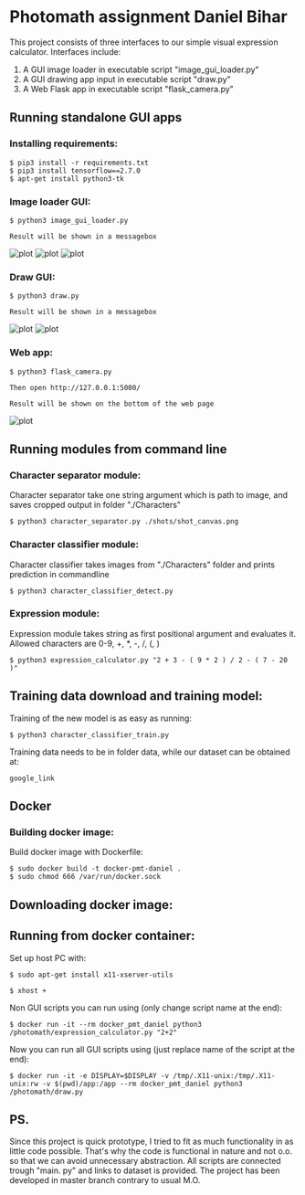 # Photomath assignment Daniel Bihar

This project consists of three interfaces to our simple visual expression calculator. 
Interfaces include:
1) A GUI image loader in executable script "image_gui_loader.py"
2) A GUI drawing app input in executable script "draw.py"
3) A Web Flask app in executable script "flask_camera.py"

## Running standalone GUI apps

### Installing requirements:

	$ pip3 install -r requirements.txt
	$ pip3 install tensorflow==2.7.0
	$ apt-get install python3-tk
	
### Image loader GUI:

	$ python3 image_gui_loader.py
	
	Result will be shown in a messagebox

![plot](./Assets/img_load1.png)
![plot](./Assets/img_load2.png)
![plot](./Assets/img_load3.png)

### Draw GUI:

	$ python3 draw.py
	
	Result will be shown in a messagebox
	
![plot](./Assets/draw1.png)
![plot](./Assets/draw3.png)

### Web app:

	$ python3 flask_camera.py
	
	Then open http://127.0.0.1:5000/
	
	Result will be shown on the bottom of the web page
	
![plot](./Assets/flask.png)
	
## Running modules from command line

### Character separator module:

Character separator take one string argument which is path to image, and saves cropped output in folder "./Characters"

	$ python3 character_separator.py ./shots/shot_canvas.png
	
### Character classifier module:

Character classifier takes images from "./Characters" folder and prints prediction in commandline

	$ python3 character_classifier_detect.py

### Expression module:

Expression module takes string as first positional argument and evaluates it. Allowed characters are 0-9, +, *, -, /, (, )

	$ python3 expression_calculator.py "2 + 3 - ( 9 * 2 ) / 2 - ( 7 - 20 )"

## Training data download and training model:
Training of the new model is as easy as running:
	
	$ python3 character_classifier_train.py
	
Training data needs to be in folder data, while our dataset can be obtained at:

	google_link

## Docker

### Building docker image:
Build docker image with Dockerfile:

	$ sudo docker build -t docker-pmt-daniel .
	$ sudo chmod 666 /var/run/docker.sock
	
## Downloading docker image:

	
## Running from docker container:

Set up host PC with:

    $ sudo apt-get install x11-xserver-utils

    $ xhost +

Non GUI scripts you can run using (only change script name at the end):
	
	$ docker run -it --rm docker_pmt_daniel python3 /photomath/expression_calculator.py "2+2"

Now you can run all GUI scripts using (just replace name of the script at the end):
	
	$ docker run -it -e DISPLAY=$DISPLAY -v /tmp/.X11-unix:/tmp/.X11-unix:rw -v $(pwd)/app:/app --rm docker_pmt_daniel python3 /photomath/draw.py
	
	
## PS.

Since this project is quick prototype, I tried to fit as much functionality in as little code possible. That's why the code is functional in nature and not o.o. so that we can avoid unnecessary abstraction. All scripts are connected trough "main. py" and links to dataset is provided. The project has been developed in master branch contrary to usual M.O.
